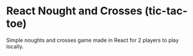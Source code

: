 # React Nought and Crosses (tic-tac-toe)
Simple noughts and crosses game made in React for 2 players to play locally.
